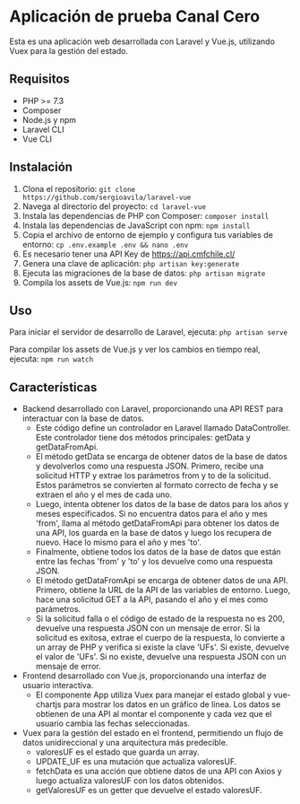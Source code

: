 # Aplicación de prueba Canal Cero

Esta es una aplicación web desarrollada con Laravel y Vue.js, utilizando Vuex para la gestión del estado.

## Requisitos

-   PHP >= 7.3
-   Composer
-   Node.js y npm
-   Laravel CLI
-   Vue CLI

## Instalación

1. Clona el repositorio: `git clone https://github.com/sergioavila/laravel-vue`
2. Navega al directorio del proyecto: `cd laravel-vue`
3. Instala las dependencias de PHP con Composer: `composer install`
4. Instala las dependencias de JavaScript con npm: `npm install`
5. Copia el archivo de entorno de ejemplo y configura tus variables de entorno: `cp .env.example .env && nano .env`
6. Es necesario tener una API Key de https://api.cmfchile.cl/
7. Genera una clave de aplicación: `php artisan key:generate`
8. Ejecuta las migraciones de la base de datos: `php artisan migrate`
9. Compila los assets de Vue.js: `npm run dev`

## Uso

Para iniciar el servidor de desarrollo de Laravel, ejecuta: `php artisan serve`

Para compilar los assets de Vue.js y ver los cambios en tiempo real, ejecuta: `npm run watch`

## Características

-   Backend desarrollado con Laravel, proporcionando una API REST para interactuar con la base de datos.
    -   Este código define un controlador en Laravel llamado DataController. Este controlador tiene dos métodos principales: getData y getDataFromApi.
    -   El método getData se encarga de obtener datos de la base de datos y devolverlos como una respuesta JSON. Primero, recibe una solicitud HTTP y extrae los parámetros from y to de la solicitud. Estos parámetros se convierten al formato correcto de fecha y se extraen el año y el mes de cada uno.
    -   Luego, intenta obtener los datos de la base de datos para los años y meses especificados. Si no encuentra datos para el año y mes 'from', llama al método getDataFromApi para obtener los datos de una API, los guarda en la base de datos y luego los recupera de nuevo. Hace lo mismo para el año y mes 'to'.
    -   Finalmente, obtiene todos los datos de la base de datos que están entre las fechas 'from' y 'to' y los devuelve como una respuesta JSON.
    -   El método getDataFromApi se encarga de obtener datos de una API. Primero, obtiene la URL de la API de las variables de entorno. Luego, hace una solicitud GET a la API, pasando el año y el mes como parámetros.
    -   Si la solicitud falla o el código de estado de la respuesta no es 200, devuelve una respuesta JSON con un mensaje de error. Si la solicitud es exitosa, extrae el cuerpo de la respuesta, lo convierte a un array de PHP y verifica si existe la clave 'UFs'. Si existe, devuelve el valor de 'UFs'. Si no existe, devuelve una respuesta JSON con un mensaje de error.
-   Frontend desarrollado con Vue.js, proporcionando una interfaz de usuario interactiva.
    -   El componente App utiliza Vuex para manejar el estado global y vue-chartjs para mostrar los datos en un gráfico de línea. Los datos se obtienen de una API al montar el componente y cada vez que el usuario cambia las fechas seleccionadas.
-   Vuex para la gestión del estado en el frontend, permitiendo un flujo de datos unidireccional y una arquitectura más predecible.
    -   valoresUF es el estado que guarda un array.
    -   UPDATE_UF es una mutación que actualiza valoresUF.
    -   fetchData es una acción que obtiene datos de una API con Axios y luego actualiza valoresUF con los datos obtenidos.
    -   getValoresUF es un getter que devuelve el estado valoresUF.
